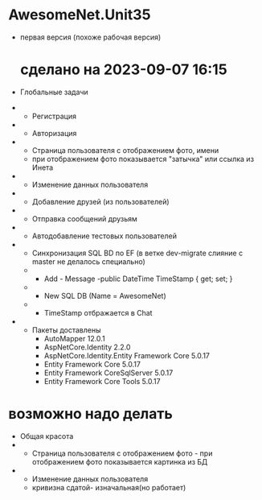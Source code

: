# AwesomeNet.Unit35

- первая версия  (похоже рабочая версия)
  # сделано   на 2023-09-07 16:15
 - Глобальные задачи
  - - Регистрация
  - - Авторизация
  - - Страница пользователя с отображением фото, имени
    -  при отображением фото показывается "затычка" или ссылка из Инета
  - - Изменение данных пользователя  
  - - Добавление друзей (из пользователей)
  - - Отправка сообщений друзьям
  -  - Автодобавление тестовых пользователей  
  - - Синхронизация SQL BD по EF (в ветке dev-migrate слияние с master не делалось специально)
    + + Add - Message -public DateTime TimeStamp { get; set; } 
    + + New SQL DB (Name = AwesomeNet)
    + + TimeStamp отбражается в Chat

- - Пакеты доставлены
     +  AutoMapper 12.0.1
     +  AspNetCore.Identity 2.2.0
     +  AspNetCore.Identity.Entity Framework Core 5.0.17
     +  Entity Framework Core 5.0.17
     +  Entity Framework CoreSqlServer  5.0.17
     +  Entity Framework Core Tools  5.0.17
       
# возможно надо делать
  - Общая красота
   - - Страница пользователя с отображением фото
    -  при отображением фото показывается картинка из БД
  - - Изменение данных пользователя 
    -   кривизна сдатой- изначальная(но работает)

  
